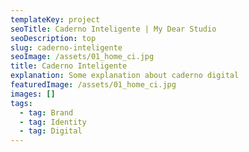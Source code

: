 ```yaml
---
templateKey: project
seoTitle: Caderno Inteligente | My Dear Studio
seoDescription: top
slug: caderno-inteligente
seoImage: /assets/01_home_ci.jpg
title: Caderno Inteligente
explanation: Some explanation about caderno digital
featuredImage: /assets/01_home_ci.jpg
images: []
tags:
  - tag: Brand
  - tag: Identity
  - tag: Digital
---
```


